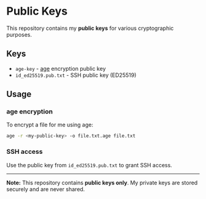 # Public Keys

This repository contains my **public keys** for various cryptographic purposes.

## Keys

- `age-key` - [age](https://github.com/FiloSottile/age) encryption public key
- `id_ed25519.pub.txt` - SSH public key (ED25519)

## Usage

### age encryption

To encrypt a file for me using age:

```bash
age -r <my-public-key> -o file.txt.age file.txt
```

### SSH access

Use the public key from `id_ed25519.pub.txt` to grant SSH access.

---

**Note:** This repository contains **public keys only**.
My private keys are stored securely and are never shared.
